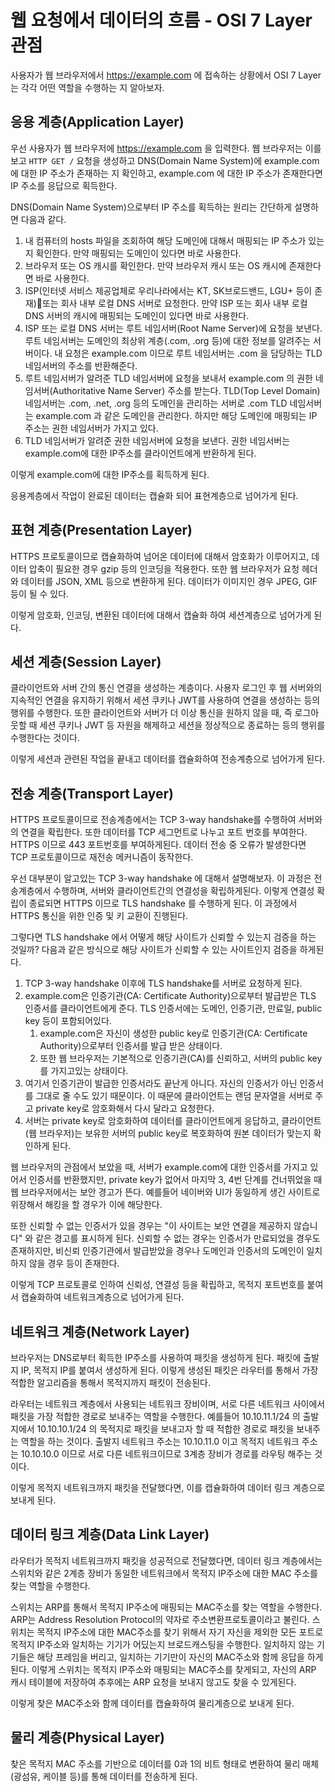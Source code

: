 # 웹 요청에서 데이터의 흐름 - OSI 7 Layer 관점

사용자가 웹 브라우저에서 https://example.com 에 접속하는 상황에서 OSI 7 Layer는 각각 어떤 역할을 수행하는 지 알아보자.

## 응용 계층(Application Layer)

우선 사용자가 웹 브라우저에 https://example.com 을 입력한다. 웹 브라우저는 이를 보고 `HTTP GET /` 요청을 생성하고 DNS(Domain Name System)에 example.com에 대한 IP 주소가 존재하는 지 확인하고, example.com 에 대한 IP 주소가 존재한다면 IP 주소를 응답으로 획득한다.

DNS(Domain Name System)으로부터 IP 주소를 획득하는 원리는 간단하게 설명하면 다음과 같다.

1. 내 컴퓨터의 hosts 파일을 조회하여 해당 도메인에 대해서 매핑되는 IP 주소가 있는지 확인한다. 만약 매핑되는 도메인이 있다면 바로 사용한다.
2. 브라우저 또는 OS 캐시를 확인한다. 만약 브라우저 캐시 또는 OS 캐시에 존재한다면 바로 사용한다.
3. ISP(인터넷 서비스 제공업체로 우리나라에서는 KT, SK브로드밴드, LGU+ 등이 존재)또는 회사 내부 로컬 DNS 서버로 요청한다. 만약 ISP 또는 회사 내부 로컬 DNS 서버의 캐시에 매핑되는 도메인이 있다면 바로 사용한다.
4. ISP 또는 로컬 DNS 서버는 루트 네임서버(Root Name Server)에 요청을 보낸다. 루트 네임서버는 도메인의 최상위 계층(.com, .org 등)에 대한 정보를 알려주는 서버이다. 내 요청은 example.com 이므로 루트 네임서버는 .com 을 담당하는 TLD 네임서버의 주소를 반환해준다.
5. 루트 네임서버가 알려준 TLD 네임서버에 요청을 보내서 example.com 의 권한 네임서버(Authoritative Name Server) 주소를 받는다. TLD(Top Level Domain) 네임서버는 .com, .net, .org 등의 도메인을 관리하는 서버로 .com TLD 네임서버는 example.com 과 같은 도메인을 관리한다. 하지만 해당 도메인에 매핑되는 IP 주소는 권한 네임서버가 가지고 있다.
6. TLD 네임서버가 알려준 권한 네임서버에 요청을 보낸다. 권한 네임서버는 example.com에 대한 IP주소를 클라이언트에게 반환하게 된다.

이렇게 example.com에 대한 IP주소를 획득하게 된다.

응용계층에서 작업이 완료된 데이터는 캡슐화 되어 표현계층으로 넘어가게 된다.
## 표현 계층(Presentation Layer)

HTTPS 프로토콜이므로 캡슐화하여 넘어온 데이터에 대해서 암호화가 이루어지고, 데이터 압축이 필요한 경우 gzip 등의 인코딩을 적용한다. 또한 웹 브라우저가 요청 헤더와 데이터를 JSON, XML 등으로 변환하게 된다. 데이터가 이미지인 경우 JPEG, GIF 등이 될 수 있다.

이렇게 암호화, 인코딩, 변환된 데이터에 대해서 캡슐화 하여 세션계층으로 넘어가게 된다.
## 세션 계층(Session Layer)

클라이언트와 서버 간의 통신 연결을 생성하는 계층이다. 사용자 로그인 후 웹 서버와의 지속적인 연결을 유지하기 위해서 세션 쿠키나 JWT를 사용하여 연결을 생성하는 등의 행위를 수행한다. 또한 클라이언트와 서버가 더 이상 통신을 원하지 않을 때, 즉 로그아웃할 때 세션 쿠키나 JWT 등 자원을 해제하고 세션을 정상적으로 종료하는 등의 행위를 수행한다는 것이다.

이렇게 세션과 관련된 작업을 끝내고 데이터를 캡슐화하여 전송계층으로 넘어가게 된다.
## 전송 계층(Transport Layer)

HTTPS 프로토콜이므로 전송계층에서는 TCP 3-way handshake를 수행하여 서버와의 연결을 확립한다. 또한 데이터를 TCP 세그먼트로 나누고 포트 번호를 부여한다. HTTPS 이므로 443 포트번호를 부여하게된다. 데이터 전송 중 오류가 발생한다면 TCP 프로토콜이므로 재전송 메커니즘이 동작한다.

우선 대부분이 알고있는 TCP 3-way handshake 에 대해서 설명해보자. 이 과정은 전송계층에서 수행하며, 서버와 클라이언트간의 연결성을 확립하게된다. 이렇게 연결성 확립이 종료되면 HTTPS 이므로 TLS handshake 를 수행하게 된다. 이 과정에서 HTTPS 통신을 위한 인증 및 키 교환이 진행된다.

그렇다면 TLS handshake 에서 어떻게 해당 사이트가 신뢰할 수 있는지 검증을 하는 것일까? 다음과 같은 방식으로 해당 사이트가 신뢰할 수 있는 사이트인지 검증을 하게된다.

1. TCP 3-way handshake 이후에 TLS handshake를 서버로 요청하게 된다.
2. example.com은 인증기관(CA: Certificate Authority)으로부터 발급받은 TLS 인증서를 클라이언트에게 준다. TLS 인증서에는 도메인, 인증기관, 만료일, public key 등이 포함되어있다.
	1. example.com은 자신이 생성한 public key로 인증기관(CA: Certificate Authority)으로부터 인증서를 발급 받은 상태이다.
	2. 또한 웹 브라우저는 기본적으로 인증기관(CA)를 신뢰하고, 서버의 public key를 가지고있는 상태이다.
3. 여기서 인증기관이 발급한 인증서라도 끝난게 아니다. 자신의 인증서가 아닌 인증서를 그대로 줄 수도 있기 때문이다. 이 때문에 클라이언트는 랜덤 문자열을 서버로 주고 private key로 암호화해서 다시 달라고 요청한다.
4. 서버는 private key로 암호화하여 데이터를 클라이언트에게 응답하고, 클라이언트(웹 브라우저)는 보유한 서버의 public key로 복호화하여 원본 데이터가 맞는지 확인하게 된다.

웹 브라우저의 관점에서 보았을 때, 서버가 example.com에 대한 인증서를 가지고 있어서 인증서를 반환했지만, private key가 없어서 마지막 3, 4번 단계를 건너뛰었을 때 웹 브라우저에서는 보안 경고가 뜬다. 예를들어 네이버와 UI가 동일하게 생긴 사이트로 위장해서 해킹을 할 경우가 이에 해당한다. 

또한 신뢰할 수 없는 인증서가 있을 경우는 "이 사이트는 보안 연결을 제공하지 않습니다" 와 같은 경고를 표시하게 된다. 신뢰할 수 없는 경우는 인증서가 만료되었을 경우도 존재하지만, 비신뢰 인증기관에서 발급받았을 경우나 도메인과 인증서의 도메인이 일치하지 않을 경우 등이 존재한다.

이렇게 TCP 프로토콜로 인하여 신뢰성, 연결성 등을 확립하고, 목적지 포트번호를 붙여서 캡슐화하여 네트워크계층으로 넘어가게 된다.

## 네트워크 계층(Network Layer)

브라우저는 DNS로부터 획득한 IP주소를 사용하여 패킷을 생성하게 된다. 패킷에 출발지 IP, 목적지 IP를 붙여서 생성하게 된다. 이렇게 생성된 패킷은 라우터를 통해서 가장 적합한 알고리즘을 통해서 목적지까지 패킷이 전송된다.

라우터는 네트워크 계층에서 사용되는 네트워크 장비이며, 서로 다른 네트워크 사이에서 패킷을 가장 적합한 경로로 보내주는 역할을 수행한다. 예를들어 10.10.11.1/24 의 출발지에서 10.10.10.1/24 의 목적지로 패킷을 보내고자 할 때 적합한 경로로 패킷을 보내주는 역할을 하는 것이다. 출발지 네트워크 주소는 10.10.11.0 이고 목적지 네트워크 주소는 10.10.10.0 이므로 서로 다른 네트워크이므로 3계층 장비가 경로를 라우팅 해주는 것이다.

이렇게 목적지 네트워크까지 패킷을 전달했다면, 이를 캡슐화하여 데이터 링크 계층으로 보내게 된다.
## 데이터 링크 계층(Data Link Layer)

라우터가 목적지 네트워크까지 패킷을 성공적으로 전달했다면, 데이터 링크 계층에서는 스위치와 같은 2계층 장비가 동일한 네트워크에서 목적지 IP주소에 대한 MAC 주소를 찾는 역할을 수행한다.

스위치는 ARP를 통해서 목적지 IP주소에 매핑되는 MAC주소를 찾는 역할을 수행한다. ARP는 Address Resolution Protocol의 약자로 주소변환프로토콜이라고 불린다. 스위치는 목적지 IP주소에 대한 MAC주소를 찾기 위해서 자기 자신을 제외한 모든 포트로 목적지 IP주소와 일치하는 기기가 어딨는지 브로드캐스팅을 수행한다. 일치하지 않는 기기들은 해당 프레임을 버리고, 일치하는 기기만이 자신의 MAC주소와 함께 응답을 하게된다. 이렇게 스위치는 목적지 IP주소와 매핑되는 MAC주소를 찾게되고, 자신의 ARP 캐시 테이블에 저장하여 추후에는 ARP 요청을 보내지 않고도 찾을 수 있게된다.

이렇게 찾은 MAC주소와 함께 데이터를 캡슐화하여 물리계층으로 보내게 된다.
## 물리 계층(Physical Layer)

찾은 목적지 MAC 주소를 기반으로 데이터를 0과 1의 비트 형태로 변환하여 물리 매체(광섬유, 케이블 등)를 통해 데이터를 전송하게 된다.